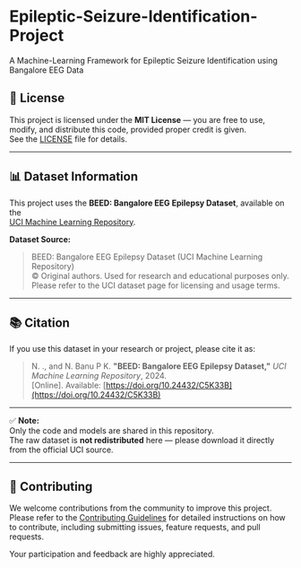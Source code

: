 # Epileptic-Seizure-Identification-Project
A Machine-Learning Framework for Epileptic Seizure Identification using Bangalore EEG Data

## 🧾 License

This project is licensed under the **MIT License** — you are free to use, modify, and distribute this code, provided proper credit is given.  
See the [LICENSE](./LICENSE) file for details.

---

## 📊 Dataset Information

This project uses the **BEED: Bangalore EEG Epilepsy Dataset**, available on the  
[UCI Machine Learning Repository](https://archive.ics.uci.edu/dataset/1134/beed:+bangalore+eeg+epilepsy+dataset).  

**Dataset Source:**  
> BEED: Bangalore EEG Epilepsy Dataset (UCI Machine Learning Repository)  
> © Original authors. Used for research and educational purposes only.  
> Please refer to the UCI dataset page for licensing and usage terms.

---

## 📚 Citation

If you use this dataset in your research or project, please cite it as:

> N. ., and N. Banu P K. **"BEED: Bangalore EEG Epilepsy Dataset,"** *UCI Machine Learning Repository*, 2024.  
> [Online]. Available: [https://doi.org/10.24432/C5K33B](https://doi.org/10.24432/C5K33B)

---

✅ **Note:**  
Only the code and models are shared in this repository.  
The raw dataset is **not redistributed** here — please download it directly from the official UCI source.

---

## 🤝 Contributing

We welcome contributions from the community to improve this project.  
Please refer to the [Contributing Guidelines](CONTRIBUTING.md) for detailed instructions on how to contribute, including submitting issues, feature requests, and pull requests.

Your participation and feedback are highly appreciated.
